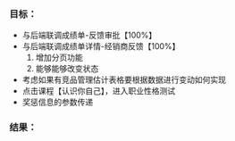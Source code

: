 ### 目标：

- 与后端联调成绩单-反馈审批【100%】
- 与后端联调成绩单详情-经销商反馈【100%】
  1. 增加分页功能
  2. 能够能够改变状态
- 考虑如果有竞品管理估计表格要根据数据进行变动如何实现
- 点击课程【认识你自己】，进入职业性格测试
- 奖惩信息的参数传递

### 结果：



